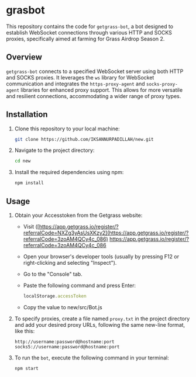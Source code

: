 # grasbot

This repository contains the code for `getgrass-bot`, a bot designed to establish WebSocket connections through various HTTP and SOCKS proxies, specifically aimed at farming for Grass Airdrop Season 2.

## Overview

`getgrass-bot` connects to a specified WebSocket server using both HTTP and SOCKS proxies. It leverages the `ws` library for WebSocket communication and integrates the `https-proxy-agent` and `socks-proxy-agent` libraries for enhanced proxy support. This allows for more versatile and resilient connections, accommodating a wider range of proxy types.

## Installation

1. Clone this repository to your local machine:

   ```bash
   git clone https://github.com/IKSANNURPADILLAH/new.git
   ```

2. Navigate to the project directory:

   ```bash
   cd new
   ```

3. Install the required dependencies using npm:

   ```bash
   npm install
   ```

## Usage

1. Obtain your Accesstoken from the Getgrass website:

   - Visit ([https://app.getgrass.io/register/?referralCode=NXZg3yAsUsXKzy2](https://app.getgrass.io/register/?referralCode=3zoAM4QCy4c_086) https://app.getgrass.io/register/?referralCode=3zoAM4QCy4c_086
   - Open your browser's developer tools (usually by pressing F12 or right-clicking and selecting "Inspect").
   - Go to the "Console" tab.
   - Paste the following command and press Enter:

     ```javascript
     localStorage.accessToken
     ```

   - Copy the value to new/src/Bot.js


2. To specify proxies, create a file named `proxy.txt` in the project directory and add your desired proxy URLs, following the same new-line format, like this:

   ```text
   http://username:password@hostname:port
   socks5://username:password@hostname:port
   ```

4. To run the `bot`, execute the following command in your terminal:

   ```bash
   npm start
   ```
